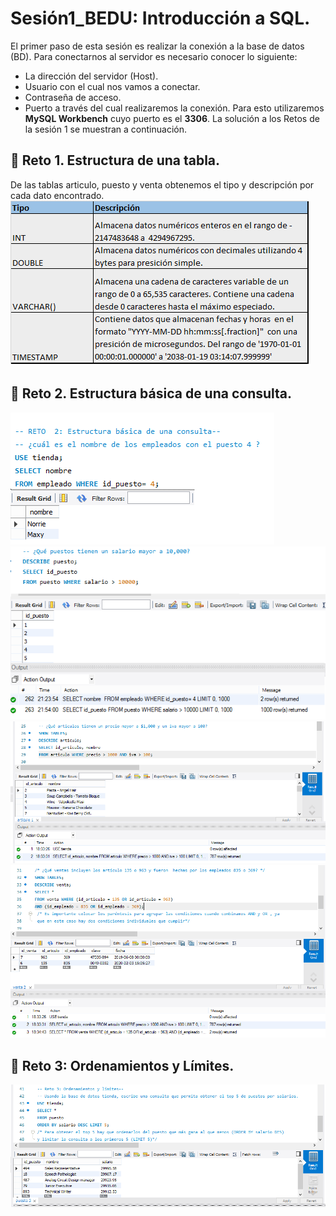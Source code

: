 # Sesión1_BEDU: Introducción a SQL. 
El primer paso de esta sesión es realizar la conexión a la base de datos (BD). Para conectarnos al servidor es necesario conocer lo siguiente:
- La dirección del servidor (Host).
- Usuario con el cual nos vamos a conectar.
- Contraseña de acceso. 
- Puerto a través del cual realizaremos la conexión.
Para esto utilizaremos **MySQL Workbench** cuyo puerto es el **3306**.
La solución a los Retos de la sesión 1 se muestran a continuación.
## :pushpin: Reto 1. Estructura de una tabla. 
De las tablas articulo, puesto y venta obtenemos el tipo y descripción por cada dato encontrado.  
![imagen](imagenes/Reto1_tabla.png)
## :pushpin: Reto 2. Estructura básica de una consulta.
![imagen](imagenes/Reto2.1.png)
![imagen](imagenes/Reto2.2.png)
![imagen](imagenes/Reto2.3.png)
![imagen](imagenes/Reto2.4.png)
## :pushpin: Reto 3: Ordenamientos y Límites. 
![imagen](imagenes/Reto3.png)
